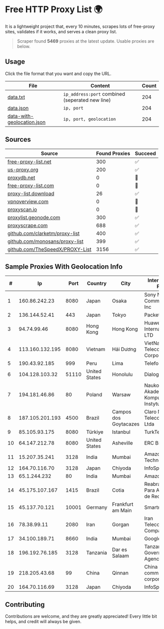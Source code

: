 
# Free HTTP Proxy List 🌍

It is a lightweight project that, every 10 minutes, scrapes lots of free-proxy sites, validates if it works, and serves a clean proxy list.


> Scraper found **5469** proxies at the latest update. Usable proxies are below.

## Usage

Click the file format that you want and copy the URL.


|File|Content|Count|
|----|-------|-----|
|[data.txt](https://raw.githubusercontent.com/themiralay/Proxy-List-World/master/data.txt)|`ip_address:port` combined (seperated new line)|204|
|[data.json](https://raw.githubusercontent.com/themiralay/Proxy-List-World/master/data.json)|`ip, port`|204|
|[data-with-geolocation.json](https://raw.githubusercontent.com/themiralay/Proxy-List-World/master/data-with-geolocation.json)|`ip, port, geolocation`|204|

## Sources

|Source|Found Proxies|Succeed|
|------|-------------|-------|
|[free-proxy-list.net](https://free-proxy-list.net)|300|✅|
|[us-proxy.org](https://www.us-proxy.org)|200|✅|
|[proxydb.net](http://proxydb.net)|0|🚫|
|[free-proxy-list.com](https://free-proxy-list.com/?page=&port=&type%5B%5D=http&type%5B%5D=https&up_time=0&search=Search)|0|🚫|
|[proxy-list.download](https://www.proxy-list.download/HTTP)|26|✅|
|[vpnoverview.com](https://vpnoverview.com/privacy/anonymous-browsing/free-proxy-servers)|0|🚫|
|[proxyscan.io](https://www.proxyscan.io)|0|🚫|
|[proxylist.geonode.com](https://proxylist.geonode.com/api/proxy-list?limit=300&page=1&sort_by=lastChecked&sort_type=desc&protocols=http,https)|300|✅|
|[proxyscrape.com](https://api.proxyscrape.com/v2/?request=displayproxies&protocol=http&timeout=10000&country=all&ssl=all&anonymity=all)|688|✅|
|[github.com/clarketm/proxy-list](https://raw.githubusercontent.com/clarketm/proxy-list/master/proxy-list-raw.txt)|400|✅|
|[github.com/monosans/proxy-list](https://raw.githubusercontent.com/monosans/proxy-list/main/proxies/http.txt)|399|✅|
|[github.com/TheSpeedX/PROXY-List](https://raw.githubusercontent.com/TheSpeedX/PROXY-List/master/http.txt)|3156|✅|


## Sample Proxies With Geolocation Info

|#|Ip|Port|Country|City|Internet Service Provider|
|-|--|----|-------|----|-------------------------|
|1|160.86.242.23|8080|Japan|Osaka|Sony Network Communications Inc|
|2|136.144.52.41|443|Japan|Tokyo|Packet Host, Inc.|
|3|94.74.99.46|8080|Hong Kong|Hong Kong|Huawei International Pte. LTD|
|4|113.160.132.195|8080|Vietnam|Hải Dương|VietNam Post and Telecom Corporation|
|5|190.43.92.185|999|Peru|Lima|Telefonica Del Peru|
|6|104.128.103.32|51110|United States|Honolulu|Dialogix Telecom|
|7|194.181.46.86|80|Poland|Warsaw|Naukowa I Akademicka Siec Komputerowa Instytut Badawczy|
|8|187.105.201.193|4500|Brazil|Campos dos Goytacazes|Claro NXT Telecomunicacoes Ltda|
|9|85.105.93.175|8080|Türkiye|Istanbul|TurkTelecom|
|10|64.147.212.78|8080|United States|Asheville|ERC Broadband|
|11|15.207.35.241|3128|India|Mumbai|Amazon Technologies Inc.|
|12|164.70.116.70|3128|Japan|Chiyoda|InfoSphere|
|13|65.1.244.232|80|India|Mumbai|Amazon.com|
|14|45.175.107.167|1415|Brazil|Cotia|Reabra Tecnologia Para Administrao de Redes Ltda|
|15|45.137.70.121|10001|Germany|Frankfurt am Main|Smartnet Limited|
|16|78.38.99.11|2080|Iran|Gorgan|Iran Telecommunication Company PJS|
|17|34.100.189.71|8660|India|Mumbai|Google LLC|
|18|196.192.76.185|3128|Tanzania|Dar es Salaam|Tanzania e-Government Agency|
|19|218.205.43.68|99|China|Qinnan|China Mobile communications corporation|
|20|164.70.116.69|3128|Japan|Chiyoda|InfoSphere|



## Contributing

Contributions are welcome, and they are greatly appreciated! Every
little bit helps, and credit will always be given.

